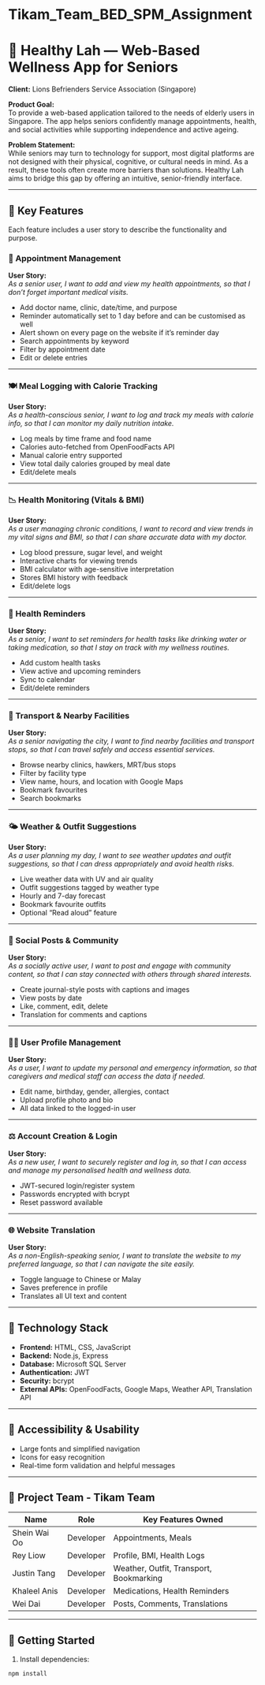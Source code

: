 # Tikam_Team_BED_SPM_Assignment
# 🏢 Healthy Lah — Web-Based Wellness App for Seniors

**Client:** Lions Befrienders Service Association (Singapore)

**Product Goal:**  
To provide a web-based application tailored to the needs of elderly users in Singapore. The app helps seniors confidently manage appointments, health, and social activities while supporting independence and active ageing.

**Problem Statement:**  
While seniors may turn to technology for support, most digital platforms are not designed with their physical, cognitive, or cultural needs in mind. As a result, these tools often create more barriers than solutions. Healthy Lah aims to bridge this gap by offering an intuitive, senior-friendly interface.

---

## 📃 Key Features

Each feature includes a user story to describe the functionality and purpose.

### 📅 Appointment Management  
**User Story:**  
_As a senior user, I want to add and view my health appointments, so that I don’t forget important medical visits._

- Add doctor name, clinic, date/time, and purpose  
- Reminder automatically set to 1 day before and can be customised as well 
- Alert shown on every page on the website if it’s reminder day  
- Search appointments by keyword  
- Filter by appointment date
- Edit or delete entries  

---

### 🍽️ Meal Logging with Calorie Tracking  
**User Story:**  
_As a health-conscious senior, I want to log and track my meals with calorie info, so that I can monitor my daily nutrition intake._

- Log meals by time frame and food name  
- Calories auto-fetched from OpenFoodFacts API  
- Manual calorie entry supported  
- View total daily calories grouped by meal date 
- Edit/delete meals  

---

### 📉 Health Monitoring (Vitals & BMI)  
**User Story:**  
_As a user managing chronic conditions, I want to record and view trends in my vital signs and BMI, so that I can share accurate data with my doctor._

- Log blood pressure, sugar level, and weight  
- Interactive charts for viewing trends  
- BMI calculator with age-sensitive interpretation  
- Stores BMI history with feedback  
- Edit/delete logs  

---

### 📆 Health Reminders  
**User Story:**  
_As a senior, I want to set reminders for health tasks like drinking water or taking medication, so that I stay on track with my wellness routines._

- Add custom health tasks  
- View active and upcoming reminders  
- Sync to calendar  
- Edit/delete reminders  

---

### 📍 Transport & Nearby Facilities  
**User Story:**  
_As a senior navigating the city, I want to find nearby facilities and transport stops, so that I can travel safely and access essential services._

- Browse nearby clinics, hawkers, MRT/bus stops  
- Filter by facility type  
- View name, hours, and location with Google Maps  
- Bookmark favourites  
- Search bookmarks  

---

### 🌤️ Weather & Outfit Suggestions  
**User Story:**  
_As a user planning my day, I want to see weather updates and outfit suggestions, so that I can dress appropriately and avoid health risks._

- Live weather data with UV and air quality  
- Outfit suggestions tagged by weather type  
- Hourly and 7-day forecast  
- Bookmark favourite outfits  
- Optional “Read aloud” feature  

---

### 📖 Social Posts & Community  
**User Story:**  
_As a socially active user, I want to post and engage with community content, so that I can stay connected with others through shared interests._

- Create journal-style posts with captions and images  
- View posts by date  
- Like, comment, edit, delete  
- Translation for comments and captions  

---

### 🧑‍💼 User Profile Management  
**User Story:**  
_As a user, I want to update my personal and emergency information, so that caregivers and medical staff can access the data if needed._

- Edit name, birthday, gender, allergies, contact  
- Upload profile photo and bio  
- All data linked to the logged-in user  

---

### ⚖️ Account Creation & Login  
**User Story:**  
_As a new user, I want to securely register and log in, so that I can access and manage my personalised health and wellness data._

- JWT-secured login/register system  
- Passwords encrypted with bcrypt  
- Reset password available  

---

### 🌐 Website Translation  
**User Story:**  
_As a non-English-speaking senior, I want to translate the website to my preferred language, so that I can navigate the site easily._

- Toggle language to Chinese or Malay  
- Saves preference in profile  
- Translates all UI text and content  

---

## 📖 Technology Stack

- **Frontend:** HTML, CSS, JavaScript  
- **Backend:** Node.js, Express  
- **Database:** Microsoft SQL Server  
- **Authentication:** JWT  
- **Security:** bcrypt  
- **External APIs:** OpenFoodFacts, Google Maps, Weather API, Translation API  

---

## 📲 Accessibility & Usability

- Large fonts and simplified navigation  
- Icons for easy recognition  
- Real-time form validation and helpful messages  

---

## 👥 Project Team - Tikam Team

| Name         | Role      | Key Features Owned                      |
|--------------|-----------|------------------------------------------|
| Shein Wai Oo | Developer | Appointments, Meals             |
| Rey Liow     | Developer | Profile, BMI, Health Logs               |
| Justin Tang  | Developer | Weather, Outfit, Transport, Bookmarking |
| Khaleel Anis | Developer | Medications, Health Reminders           |
| Wei Dai      | Developer | Posts, Comments, Translations           |

---

## 🔗 Getting Started

1. Install dependencies:

```bash
npm install
